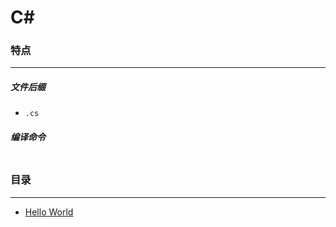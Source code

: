 C#
===

### 特点
---
##### 文件后缀
* `.cs`

##### 编译命令
```

```

### 目录
---
* [Hello World](https://github.com/PFei-He/Language-Study-Note/tree/master/C%23/Hello%20World)
